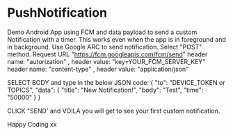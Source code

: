 # PushNotification
Demo Android App using FCM and data payload to send a custom Notification with a timer. This works even when the app is in foreground and in background.
Use Google ARC to send notification. Select "POST" method. Request URL "https://fcm.googleapis.com/fcm/send"
header name: "autorization" , header value: "key=YOUR_FCM_SERVER_KEY"
header name: "content-type" , header value: "application/json"

SELECT BODY and type in the below JSON code:
{
  "to": "DEVICE_TOKEN or TOPICS",
  "data": {
    "title": "New Notification!",
    "body": "Test",
    "time": "50000"
  }
}

CLICK "SEND' and VOILA you will get to see your first custom notification.

Happy Coding xx
